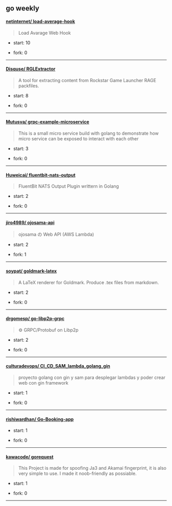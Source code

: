 ## go weekly

#### [netinternet/ load-average-hook](https://github.com/netinternet/load-average-hook)
>  Load Avarage Web Hook 
+ start: 10
+ fork: 0
---
#### [Disquse/ RGLExtractor](https://github.com/Disquse/RGLExtractor)
>  A tool for extracting content from Rockstar Game Launcher RAGE packfiles.
+ start: 8
+ fork: 0
---
#### [Mutusva/ grpc-example-microservice](https://github.com/Mutusva/grpc-example-microservice)
>  This is a small micro service build with golang to demonstrate how micro service can be exposed to interact with each other
+ start: 3
+ fork: 0
---
#### [Huweicai/ fluentbit-nats-output](https://github.com/Huweicai/fluentbit-nats-output)
>  FluentBit NATS Output Plugin writtern in Golang
+ start: 2
+ fork: 0
---
#### [jiro4989/ ojosama-api](https://github.com/jiro4989/ojosama-api)
>  ojosama の Web API (AWS Lambda)
+ start: 2
+ fork: 1
---
#### [soypat/ goldmark-latex](https://github.com/soypat/goldmark-latex)
>  A LaTeX renderer for Goldmark. Produce .tex files from markdown.
+ start: 2
+ fork: 0
---
#### [drgomesp/ go-libp2p-grpc](https://github.com/drgomesp/go-libp2p-grpc)
>  ⚙ GRPC/Protobuf on Libp2p
+ start: 2
+ fork: 0
---
#### [culturadevops/ CI_CD_SAM_lambda_golang_gin](https://github.com/culturadevops/CI_CD_SAM_lambda_golang_gin)
>  proyecto golang con gin y sam para desplegar lambdas y poder crear web con gin framework 
+ start: 1
+ fork: 0
---
#### [rishiwardhan/ Go-Booking-app](https://github.com/rishiwardhan/Go-Booking-app)
>  
+ start: 1
+ fork: 0
---
#### [kawacode/ gorequest](https://github.com/kawacode/gorequest)
>  This Project is made for spoofing Ja3 and Akamai fingerprint, it is also very simple to use. I made it noob-friendly as possiable.
+ start: 1
+ fork: 0
---